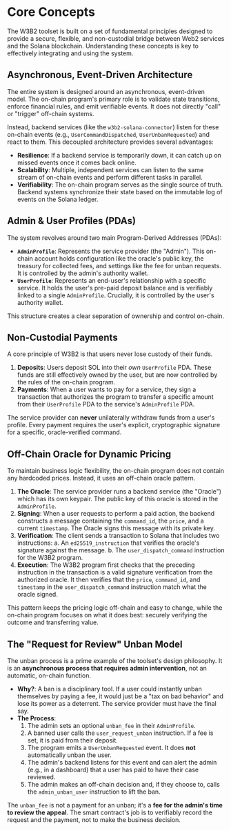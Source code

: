 # Core Concepts

The W3B2 toolset is built on a set of fundamental principles designed to provide a secure, flexible, and non-custodial bridge between Web2 services and the Solana blockchain. Understanding these concepts is key to effectively integrating and using the system.

## Asynchronous, Event-Driven Architecture

The entire system is designed around an asynchronous, event-driven model. The on-chain program's primary role is to validate state transitions, enforce financial rules, and emit verifiable events. It does not directly "call" or "trigger" off-chain systems.

Instead, backend services (like the `w3b2-solana-connector`) listen for these on-chain events (e.g., `UserCommandDispatched`, `UserUnbanRequested`) and react to them. This decoupled architecture provides several advantages:
- **Resilience**: If a backend service is temporarily down, it can catch up on missed events once it comes back online.
- **Scalability**: Multiple, independent services can listen to the same stream of on-chain events and perform different tasks in parallel.
- **Verifiability**: The on-chain program serves as the single source of truth. Backend systems synchronize their state based on the immutable log of events on the Solana ledger.

## Admin & User Profiles (PDAs)

The system revolves around two main Program-Derived Addresses (PDAs):

-   **`AdminProfile`**: Represents the service provider (the "Admin"). This on-chain account holds configuration like the oracle's public key, the treasury for collected fees, and settings like the fee for unban requests. It is controlled by the admin's authority wallet.
-   **`UserProfile`**: Represents an end-user's relationship with a specific service. It holds the user's pre-paid deposit balance and is verifiably linked to a single `AdminProfile`. Crucially, it is controlled by the user's authority wallet.

This structure creates a clear separation of ownership and control on-chain.

## Non-Custodial Payments

A core principle of W3B2 is that users never lose custody of their funds.
1.  **Deposits**: Users deposit SOL into their *own* `UserProfile` PDA. These funds are still effectively owned by the user, but are now controlled by the rules of the on-chain program.
2.  **Payments**: When a user wants to pay for a service, they sign a transaction that authorizes the program to transfer a specific amount from their `UserProfile` PDA to the service's `AdminProfile` PDA.

The service provider can **never** unilaterally withdraw funds from a user's profile. Every payment requires the user's explicit, cryptographic signature for a specific, oracle-verified command.

## Off-Chain Oracle for Dynamic Pricing

To maintain business logic flexibility, the on-chain program does not contain any hardcoded prices. Instead, it uses an off-chain oracle pattern.

1.  **The Oracle**: The service provider runs a backend service (the "Oracle") which has its own keypair. The public key of this oracle is stored in the `AdminProfile`.
2.  **Signing**: When a user requests to perform a paid action, the backend constructs a message containing the `command_id`, the `price`, and a current `timestamp`. The Oracle signs this message with its private key.
3.  **Verification**: The client sends a transaction to Solana that includes two instructions:
    a. An `ed25519_instruction` that verifies the oracle's signature against the message.
    b. The `user_dispatch_command` instruction for the W3B2 program.
4.  **Execution**: The W3B2 program first checks that the preceding instruction in the transaction is a valid signature verification from the authorized oracle. It then verifies that the `price`, `command_id`, and `timestamp` in the `user_dispatch_command` instruction match what the oracle signed.

This pattern keeps the pricing logic off-chain and easy to change, while the on-chain program focuses on what it does best: securely verifying the outcome and transferring value.

## The "Request for Review" Unban Model

The unban process is a prime example of the toolset's design philosophy. It is an **asynchronous process that requires admin intervention**, not an automatic, on-chain function.

-   **Why?**: A ban is a disciplinary tool. If a user could instantly unban themselves by paying a fee, it would just be a "tax on bad behavior" and lose its power as a deterrent. The service provider must have the final say.
-   **The Process**:
    1.  The admin sets an optional `unban_fee` in their `AdminProfile`.
    2.  A banned user calls the `user_request_unban` instruction. If a fee is set, it is paid from their deposit.
    3.  The program emits a `UserUnbanRequested` event. It does **not** automatically unban the user.
    4.  The admin's backend listens for this event and can alert the admin (e.g., in a dashboard) that a user has paid to have their case reviewed.
    5.  The admin makes an off-chain decision and, if they choose to, calls the `admin_unban_user` instruction to lift the ban.

The `unban_fee` is not a payment for an unban; it's a **fee for the admin's time to review the appeal**. The smart contract's job is to verifiably record the request and the payment, not to make the business decision.